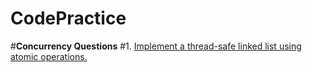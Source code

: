 # CodePractice
#**Concurrency Questions**
#1. [Implement a thread-safe linked list using atomic operations.](./src/main/java/Concurrency/Question1.java)
